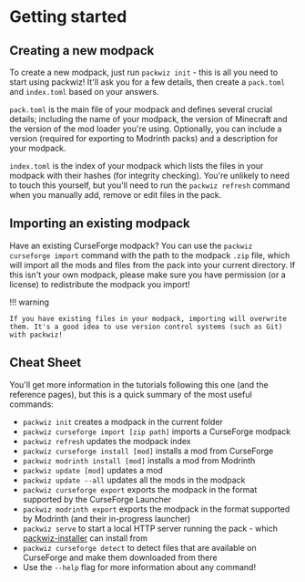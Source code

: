 # Getting started

## Creating a new modpack
To create a new modpack, just run `packwiz init` - this is all you need to start using packwiz! It'll ask you for a few details, then create a `pack.toml` and `index.toml` based on your answers.

`pack.toml` is the main file of your modpack and defines several crucial details; including the name of your modpack, the version of Minecraft and the version of the mod loader you're using. Optionally, you can include a version (required for exporting to Modrinth packs) and a description for your modpack.

`index.toml` is the index of your modpack which lists the files in your modpack with their hashes (for integrity checking). You're unlikely to need to touch this yourself, but you'll need to run the `packwiz refresh` command when you manually add, remove or edit files in the pack.

## Importing an existing modpack
Have an existing CurseForge modpack? You can use the `packwiz curseforge import` command with the path to the modpack `.zip` file, which will import all the mods and files from the pack into your current directory. If this isn't your own modpack, please make sure you have permission (or a license) to redistribute the modpack you import!

!!! warning

	If you have existing files in your modpack, importing will overwrite them. It's a good idea to use version control systems (such as Git) with packwiz!

## Cheat Sheet
You'll get more information in the tutorials following this one (and the reference pages), but this is a quick summary of the most useful commands:

- `packwiz init` creates a modpack in the current folder
- `packwiz curseforge import [zip path]` imports a CurseForge modpack
- `packwiz refresh` updates the modpack index
- `packwiz curseforge install [mod]` installs a mod from CurseForge
- `packwiz modrinth install [mod]` installs a mod from Modrinth
- `packwiz update [mod]` updates a mod
- `packwiz update --all` updates all the mods in the modpack
- `packwiz curseforge export` exports the modpack in the format supported by the CurseForge Launcher
- `packwiz modrinth export` exports the modpack in the format supported by Modrinth (and their in-progress launcher)
- `packwiz serve` to start a local HTTP server running the pack - which [packwiz-installer] can install from
- `packwiz curseforge detect` to detect files that are available on CurseForge and make them downloaded from there
- Use the `--help` flag for more information about any command!

[packwiz-installer]: ../installing/packwiz-installer.md
